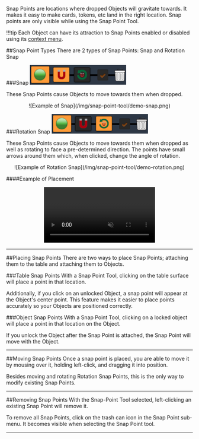 Snap Points are locations where dropped Objects will gravitate towards. It makes it easy to make cards, tokens, etc land in the right location. Snap points are only visible while using the Snap Point Tool.



!!!tip
    Each Object can have its attraction to Snap Points enabled or disabled using its [context menu](../player-guides/context-menu.md).

##Snap Point Types
There are 2 types of Snap Points: Snap and Rotation Snap

###Snap
![Snap Menu](/img/snap-point-tool/snap-point-menu1.png)

These Snap Points cause Objects to move towards them when dropped.

<center>![Example of Snap](/img/snap-point-tool/demo-snap.png)</center>

###Rotation Snap
![Rotation Snap Menu](/img/snap-point-tool/snap-point-menu2.png)

These Snap Points cause Objects to move towards them when dropped as well as rotating to face a pre-determined direction. The points have small arrows around them which, when clicked, change the angle of rotation.

<center>![Example of Rotation Snap](/img/snap-point-tool/demo-rotation.png)</center>

####Example of Placement

<center>
    <video controls
        loop
        autoPlay
        muted
        src="/img/snap-point-tool/demo.webm">
        Sorry, your browser doesn't support embedded videos.
    </video>
</center>




---





##Placing Snap Points
There are two ways to place Snap Points; attaching them to the table and attaching them to Objects.

###Table Snap Points
With a Snap Point Tool, clicking on the table surface will place a point in that location.

Additionally, if you click on an unlocked Object, a snap point will appear at the Object's center point. This feature makes it easier to place points accurately so your Objects are positioned correctly.

###Object Snap Points
With a Snap Point Tool, clicking on a locked object will place a point in that location on the Object.

If you unlock the Object after the Snap Point is attached, the Snap Point will move with the Object.

---


##Moving Snap Points
Once a snap point is placed, you are able to move it by mousing over it, holding left-click, and dragging it into position.

Besides moving and rotating Rotation Snap Points, this is the only way to modify existing Snap Points.




---

##Removing Snap Points
With the Snap-Point Tool selected, left-clicking an existing Snap Point will remove it.

To remove all Snap Points, click on the trash can icon in the Snap Point sub-menu. It becomes visible when selecting the Snap Point tool.


---

